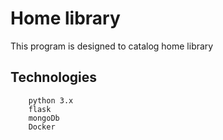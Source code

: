# Home library

This program is designed to catalog home library

## Technologies
        python 3.x
        flask
        mongoDb
        Docker


